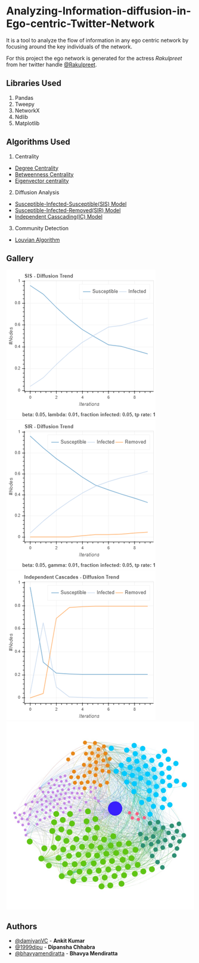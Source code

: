 # Analyzing-Information-diffusion-in-Ego-centric-Twitter-Network

It is a tool to analyze the flow of information in any ego centric network by focusing around the key individuals of the network.

For this project the ego network is generated for the actress *Rakulpreet* from her twitter handle [@Rakulpreet](https://twitter.com/Rakulpreet?ref_src=twsrc%5Egoogle%7Ctwcamp%5Eserp%7Ctwgr%5Eauthor).

## Libraries Used
1. Pandas
2. Tweepy
3. NetworkX
4. Ndlib
5. Matplotlib

## Algorithms Used
1. Centrality
* [Degree Centrality](https://link.springer.com/article/10.1007/s13278-018-0493-2)
* [Betweenness Centrality](https://link.springer.com/article/10.1007/s13278-018-0493-2)
* [Eigenvector centrality](https://link.springer.com/article/10.1007/s13278-018-0493-2)

2. Diffusion Analysis
* [Susceptible-Infected-Susceptible(SIS) Model](https://ndlib.readthedocs.io/en/latest/reference/models/epidemics/SIS.html)
* [Susceptible-Infected-Removed(SIR) Model](https://ndlib.readthedocs.io/en/latest/reference/models/epidemics/SIR.html)
* [Independent Casscading(IC) Model](https://ndlib.readthedocs.io/en/latest/reference/models/epidemics/IndependentCascades.html)

3. Community Detection
* [Louvian Algorithm](https://towardsdatascience.com/louvain-algorithm-93fde589f58c)

## Gallery
![](results/SIS/SISwithbet_cent.png "SIS with bet cent")![](results/SIR/SIRwithbet_cent.png "SIR with bet cent")![](results/IC/ICwithbet_cent.png "IC with bet cent")![](results/community/community.jpg "detected communities")

## Authors

- [@damiyanVC](https://github.com/damiyanVC) - **Ankit Kumar**
- [@1999dipu](https://github.com/1999dipu) - **Dipansha Chhabra**
- [@bhavyamendiratta](https://github.com/bhavyamendiratta) - **Bhavya Mendiratta** 

